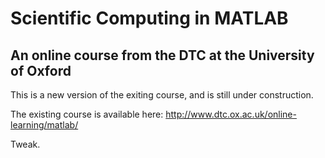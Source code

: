# Scientific Computing in MATLAB

## An online course from the DTC at the University of Oxford

This is a new version of the exiting course, and is still under construction.

The existing course is available here:
http://www.dtc.ox.ac.uk/online-learning/matlab/

Tweak.
